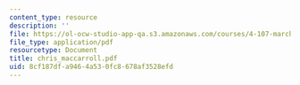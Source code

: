 ```yaml
---
content_type: resource
description: ''
file: https://ol-ocw-studio-app-qa.s3.amazonaws.com/courses/4-107-march-portfolio-seminar-fall-2003/8cf187dfa9464a530fc8678af3528efd_chris_maccarroll.pdf
file_type: application/pdf
resourcetype: Document
title: chris_maccarroll.pdf
uid: 8cf187df-a946-4a53-0fc8-678af3528efd
---
```

